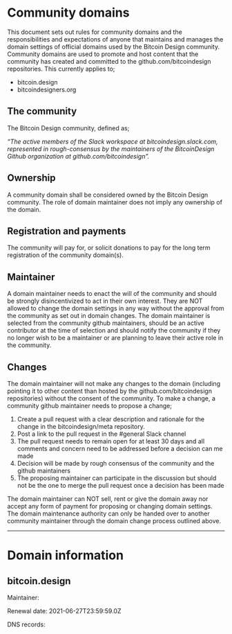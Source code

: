# Community domains

This document sets out rules for community domains and the responsibilities and expectations of anyone that maintains and manages the domain settings of official domains used by the Bitcoin Design community. Community domains are used to promote and host content that the community has created and committed to the github.com/bitcoindesign repositories. This currently applies to;

- bitcoin.design
- bitcoindesigners.org

## The community
The Bitcoin Design community, defined as; 

*“The active members of the Slack workspace at bitcoindesign.slack.com, represented in rough-consensus by the maintainers of the BitcoinDesign Github organization at github.com/bitcoindesign”.*

## Ownership
A community domain shall be considered owned by the Bitcoin Design community.
The role of domain maintainer does not imply any ownership of the domain. 

## Registration and payments
The community will pay for, or solicit donations to pay for the long term registration of the community domain(s). 

## Maintainer
A domain maintainer needs to enact the will of the community and should be strongly disincentivized to act in their own interest. They are NOT allowed to change the domain settings in any way without the approval from the community as set out in domain changes. The domain maintainer is selected from the community github maintainers, should be an active contributor at the time of selection and should notify the community if they no longer wish to be a maintainer or are planning to leave their active role in the community.

## Changes
The domain maintainer will not make any changes to the domain (including pointing it to other content than hosted by the github.com/bitcoindesign repositories) without the consent of the community. To make a change, a community github maintainer needs to propose a change;

1. Create a pull request with a clear description and rationale for the change in the bitcoindesign/meta repository.
2. Post a link to the pull request in the #general Slack channel
3. The pull request needs to remain open for at least 30 days and all comments and concern need to be addressed before a decision can me made
4. Decision will be made by rough consensus of the community and the github maintainers
5. The proposing maintainer can participate in the discussion but should not be the one to merge the pull request once a decision has been made

The domain maintainer can NOT sell, rent or give the domain away nor accept any form of payment for proposing or changing domain settings. The domain maintenance authority can only be handed over to another community maintainer through the domain change process outlined above.

---
# Domain information

## bitcoin.design
Maintainer: 

Renewal date: 2021-06-27T23:59:59.0Z

DNS records:




